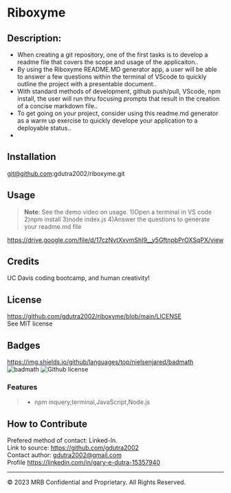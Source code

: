 # Riboxyme

## Description:  
* When creating a git repository, one of the first tasks is to develop a readme file that covers the scope and usage of the applicaiton..
* By using the Riboxyme README.MD generator app, a user will be able to answer a few questions within the terminal of VScode to quickly outline the project with a presentable document..
* With standard methods of development, github push/pull, VScode, npm install, the user will run thru focusing prompts that result in the creation of a concise markdown file..
* To get going on your project, consider using this readme.md generator as a warm up exercise to quickly develope your application to a deployable status..
* 

## Installation

git@github.com:gdutra2002/riboxyme.git

## Usage
>
> **Note**:  See the demo video on usage. 
> 1)Open a terminal in VS code
> 2)npm install
> 3)node index.js
> 4)Answer the questions to generate your readme.md file

https://drive.google.com/file/d/17czNvtXxvmShI9__y5GftnpbPrOXSqPX/view

## Credits
UC Davis coding bootcamp, and human creativity!

## License
https://github.com/gdutra2002/riboxyme/blob/main/LICENSE   <br>
See MIT license


## Badges
https://img.shields.io/github/languages/top/nielsenjared/badmath
![badmath](https://img.shields.io/github/languages/top/nielsenjared/badmath)
![Github license](https://img.shields.io/badge/license-MIT-pink.svg)

### Features
>
>* npm inquery,terminal,JavaScript,Node.js
>

## How to Contribute
Prefered method of contact: Linked-In.  <br>
Link to source:
https://github.com/gdutra2002    <br>
Contact author:
gdutra2002@gmail.com   <br>
Profile
https://linkedin.com/in/gary-e-dutra-15357940

---
© 2023 MRB Confidential and Proprietary. All Rights Reserved.


